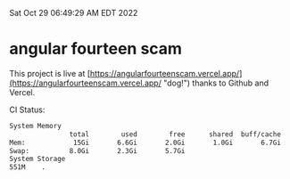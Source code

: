 Sat Oct 29 06:49:29 AM EDT 2022

# angular fourteen scam


This project is live at [https://angularfourteenscam.vercel.app/](https://angularfourteenscam.vercel.app/ "dog!") thanks to Github and Vercel.

CI Status: 

```bash
System Memory
               total        used        free      shared  buff/cache   available
Mem:            15Gi       6.6Gi       2.0Gi       1.0Gi       6.7Gi       7.3Gi
Swap:          8.0Gi       2.3Gi       5.7Gi
System Storage
551M	.
```
```bash

